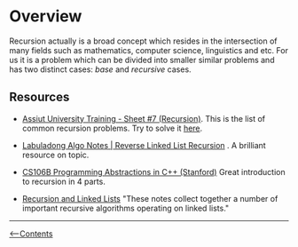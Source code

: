 # Overview

Recursion actually is a broad concept which resides in the intersection of many fields such as mathematics, computer science, linguistics and etc. For us it is a problem which can be divided into smaller similar problems and has two distinct cases: *base* and *recursive* cases.

## Resources

* [Assiut University Training - Sheet #7 (Recursion)](https://codeforces.com/group/MWSDmqGsZm/contest/223339). This is the list of common recursion problems. Try to solve it [here](./assiut_sheet_7/).
* [Labuladong Algo Notes | Reverse Linked List Recursion](https://labuladong.online/algo/en/data-structure/reverse-linked-list-recursion/) . A brilliant resource on topic. 

* [CS106B Programming Abstractions in C++ (Stanford)](https://web.stanford.edu/class/archive/cs/cs106b/cs106b.1126/)
Great introduction to recursion in 4 parts.
* [Recursion and Linked Lists](https://www.cs.bu.edu/fac/snyder/cs112/CourseMaterials/LinkedListNotes.Recursion.html)
"These notes collect together a number of important recursive algorithms operating on linked lists."

-----------
[<--Contents](../../../README.md)
